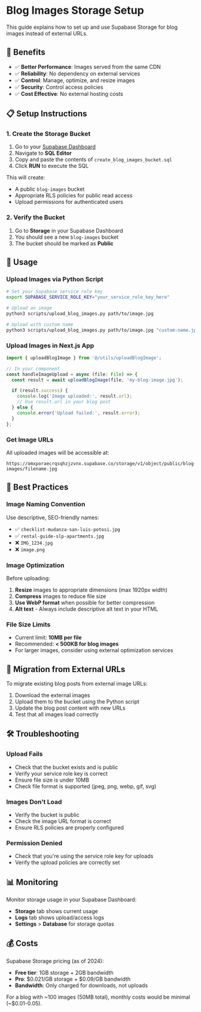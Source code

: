 # Blog Images Storage Setup

This guide explains how to set up and use Supabase Storage for blog images instead of external URLs.

## 🎯 Benefits

- ✅ **Better Performance**: Images served from the same CDN
- ✅ **Reliability**: No dependency on external services
- ✅ **Control**: Manage, optimize, and resize images
- ✅ **Security**: Control access policies
- ✅ **Cost Effective**: No external hosting costs

## 📋 Setup Instructions

### 1. Create the Storage Bucket

1. Go to your [Supabase Dashboard](https://supabase.com/dashboard/project/omxporaecrqsqhzjzvnx/sql)
2. Navigate to **SQL Editor**
3. Copy and paste the contents of `create_blog_images_bucket.sql`
4. Click **RUN** to execute the SQL

This will create:
- A public `blog-images` bucket
- Appropriate RLS policies for public read access
- Upload permissions for authenticated users

### 2. Verify the Bucket

1. Go to **Storage** in your Supabase Dashboard
2. You should see a new `blog-images` bucket
3. The bucket should be marked as **Public**

## 🚀 Usage

### Upload Images via Python Script

```bash
# Set your Supabase service role key
export SUPABASE_SERVICE_ROLE_KEY="your_service_role_key_here"

# Upload an image
python3 scripts/upload_blog_images.py path/to/image.jpg

# Upload with custom name
python3 scripts/upload_blog_images.py path/to/image.jpg "custom-name.jpg"
```

### Upload Images in Next.js App

```typescript
import { uploadBlogImage } from '@/utils/uploadBlogImage';

// In your component
const handleImageUpload = async (file: File) => {
  const result = await uploadBlogImage(file, 'my-blog-image.jpg');

  if (result.success) {
    console.log('Image uploaded:', result.url);
    // Use result.url in your blog post
  } else {
    console.error('Upload failed:', result.error);
  }
};
```

### Get Image URLs

All uploaded images will be accessible at:
```
https://omxporaecrqsqhzjzvnx.supabase.co/storage/v1/object/public/blog-images/filename.jpg
```

## 📝 Best Practices

### Image Naming Convention

Use descriptive, SEO-friendly names:
- ✅ `checklist-mudanza-san-luis-potosi.jpg`
- ✅ `rental-guide-slp-apartments.jpg`
- ❌ `IMG_1234.jpg`
- ❌ `image.png`

### Image Optimization

Before uploading:
1. **Resize** images to appropriate dimensions (max 1920px width)
2. **Compress** images to reduce file size
3. **Use WebP format** when possible for better compression
4. **Alt text** - Always include descriptive alt text in your HTML

### File Size Limits

- Current limit: **10MB per file**
- Recommended: **< 500KB for blog images**
- For larger images, consider using external optimization services

## 🔄 Migration from External URLs

To migrate existing blog posts from external image URLs:

1. Download the external images
2. Upload them to the bucket using the Python script
3. Update the blog post content with new URLs
4. Test that all images load correctly

## 🛠️ Troubleshooting

### Upload Fails
- Check that the bucket exists and is public
- Verify your service role key is correct
- Ensure file size is under 10MB
- Check file format is supported (jpeg, png, webp, gif, svg)

### Images Don't Load
- Verify the bucket is public
- Check the image URL format is correct
- Ensure RLS policies are properly configured

### Permission Denied
- Check that you're using the service role key for uploads
- Verify the upload policies are correctly set

## 📊 Monitoring

Monitor storage usage in your Supabase Dashboard:
- **Storage** tab shows current usage
- **Logs** tab shows upload/access logs
- **Settings** > **Database** for storage quotas

## 💰 Costs

Supabase Storage pricing (as of 2024):
- **Free tier**: 1GB storage + 2GB bandwidth
- **Pro**: $0.021/GB storage + $0.09/GB bandwidth
- **Bandwidth**: Only charged for downloads, not uploads

For a blog with ~100 images (50MB total), monthly costs would be minimal (~$0.01-0.05).